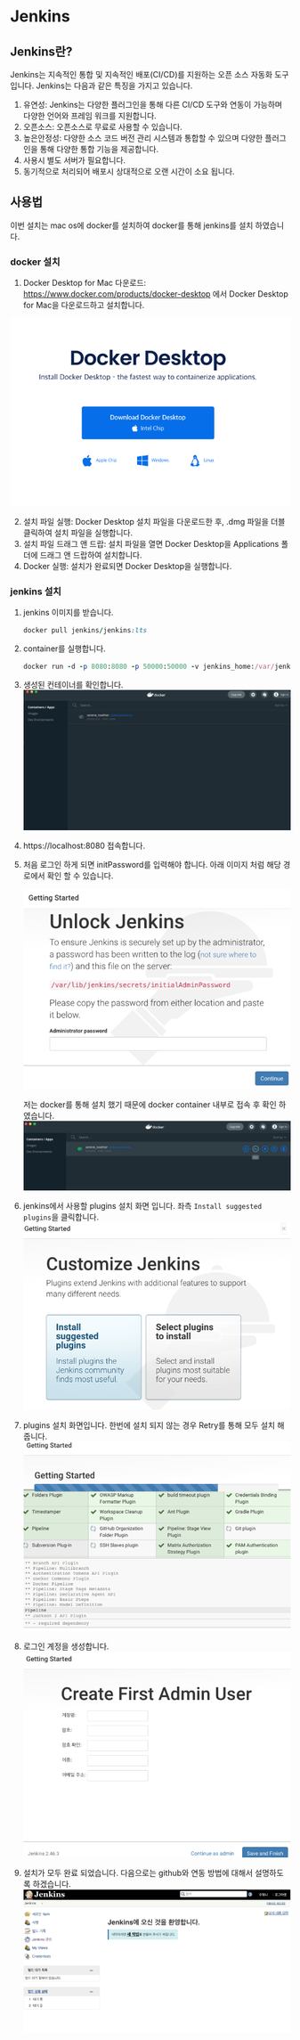 # Jenkins

## Jenkins란?

Jenkins는 지속적인 통합 및 지속적인 배포(CI/CD)를 지원하는 오픈 소스 자동화 도구입니다.
Jenkins는 다음과 같은 특징을 가지고 있습니다.

1. 유연성: Jenkins는 다양한 플러그인을 통해 다른 CI/CD 도구와 연동이 가능하며 다양한 언어와 프레임 워크를 지원합니다.
2. 오픈소스: 오픈소스로 무료로 사용할 수 있습니다.
3. 높은안정성: 다양한 소스 코드 버전 관리 시스템과 통합할 수 있으며 다양한 플러그인을 통해 다양한 통합 기능을 제공합니다.
4. 사용시 별도 서버가 필요합니다.
5. 동기적으로 처리되어 배포시 상대적으로 오랜 시간이 소요 됩니다.

## 사용법

이번 설치는 mac os에 docker를 설치하여 docker를 통해 jenkins를 설치 하였습니다.

### docker 설치

1. Docker Desktop for Mac 다운로드: https://www.docker.com/products/docker-desktop 에서 Docker Desktop for Mac을 다운로드하고 설치합니다.

![도커-설치1](../../asset/docker-1.png)

2. 설치 파일 실행: Docker Desktop 설치 파일을 다운로드한 후, .dmg 파일을 더블 클릭하여 설치 파일을 실행합니다.
   <br>
3. 설치 파일 드래그 앤 드랍: 설치 파일을 열면 Docker Desktop을 Applications 폴더에 드래그 앤 드랍하여 설치합니다.
   <br>
4. Docker 실행: 설치가 완료되면 Docker Desktop을 실행합니다.

### jenkins 설치

1. jenkins 이미지를 받습니다.
   ```Ruby
   docker pull jenkins/jenkins:lts
   ```
2. container를 실행합니다.
   ```Ruby
   docker run -d -p 8080:8080 -p 50000:50000 -v jenkins_home:/var/jenkins_home jenkins/jenkins:lts
   ```
3. 생성된 컨테이너를 확인합니다.
   ![도커-설치2](../../asset/docker-2.png)

4. https://localhost:8080 접속합니다.

5. 처음 로그인 하게 되면 initPassword를 입력해야 합니다.
   아래 이미지 처럼 해당 경로에서 확인 할 수 있습니다.

   ![jenkins-1](../../asset/jenkins-install-1.png)

   저는 docker를 통해 설치 했기 때문에 docker container 내부로 접속 후 확인 하였습니다.
   ![!docker-container-access](../../asset/docker-container-access.png)

6. jenkins에서 사용할 plugins 설치 화면 입니다.
   좌측 `Install suggested plugins`을 클릭합니다.
   ![jenkins-2](../../asset/jenkins-install-2.png)

7. plugins 설치 화면입니다.
   한번에 설치 되지 않는 경우 Retry를 통해 모두 설치 해줍니다.
   ![jenkins-3](../../asset/jenkins-install-3.png)

8. 로그인 계정을 생성합니다.
   ![jenkins-4](../../asset/jenkins-install-4.png)

9. 설치가 모두 완료 되었습니다. 다음으로는 github와 연동 방법에 대해서 설명하도록 하겠습니다.
   ![jenkins-5](../../asset/jenkins-install-5.png)
